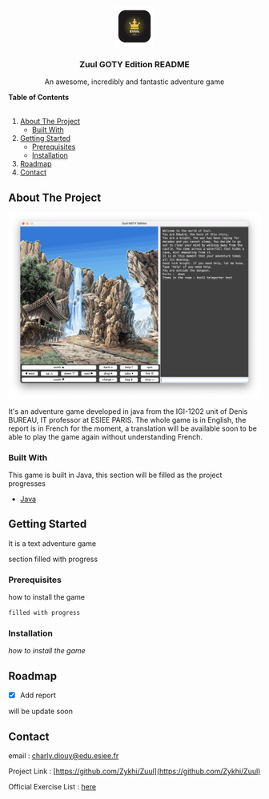<br />
<div align="center">
  <a href="https://github.com/Zykhi/Zuul">
    <img src="images/logo.png" alt="Logo" width="80" height="80">
  </a>

  <h3 align="center">Zuul GOTY Edition README</h3>

  <p align="center">
    An awesome, incredibly and fantastic adventure game
  </p>
</div>

<!-- TABLE OF CONTENTS -->

  <summary><Strong>Table of Contents</Strong></summary>
  <br>
  <ol>
    <li>
      <a href="#about-the-project">About The Project</a>
      <ul>
        <li><a href="#built-with">Built With</a></li>
      </ul>
    </li>
    <li>
      <a href="#getting-started">Getting Started</a>
      <ul>
        <li><a href="#prerequisites">Prerequisites</a></li>
        <li><a href="#installation">Installation</a></li>
      </ul>
    </li>
    <li><a href="#roadmap">Roadmap</a></li>
    <li><a href="#contact">Contact</a></li>
  </ol>

<!-- ABOUT THE PROJECT -->

## About The Project

[![zuul][zuul-screenshot]](https://perso.esiee.fr/~diouyc/ZuulGOTYEdition/)

It's an adventure game developed in java from the IGI-1202 unit of Denis BUREAU, IT professor at ESIEE PARIS. The whole game is in English, the report is in French for the moment, a translation will be available soon to be able to play the game again without understanding French.

### Built With

This game is built in Java, this section will be filled as the project progresses

- [Java](https://www.java.com/en/)

<!-- GETTING STARTED -->

## Getting Started

It is a text adventure game

section filled with progress

### Prerequisites

how to install the game

```sh
filled with progress
```

### Installation

_how to install the game_

<!-- ROADMAP -->

## Roadmap

- [x] Add report

will be update soon

<!-- CONTACT -->

## Contact

email : charly.diouy@edu.esiee.fr

Project Link : [https://github.com/Zykhi/Zuul](https://github.com/Zykhi/Zuul)

Official Exercise List : [here](https://perso.esiee.fr/~bureaud/Unites/Zuul/listeExercices.htm)

[zuul-screenshot]: images/screenshot.png
